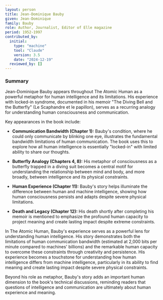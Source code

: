 ```yaml
---
layout: person
title: Jean-Dominique Bauby
given: Jean-Dominique
family: Bauby
role: Author, Journalist, Editor of Elle magazine
period: 1952-1997
contributed_by:
  initial:
    type: "machine"
    tool: "Claude"
    version: 3.5
    date: "2024-12-19"
  reviewed_by: []
---
```


<div class="machine-commentary" markdown="1">

### Summary

Jean-Dominique Bauby appears throughout The Atomic Human as a powerful metaphor for human intelligence and its limitations. His experience with locked-in syndrome, documented in his memoir "The Diving Bell and the Butterfly" (Le Scaphandre et le papillon), serves as a recurring analogy for understanding human consciousness and communication.

Key appearances in the book include:

- **Communication Bandwidth (Chapter 1):** Bauby's condition, where he could only communicate by blinking one eye, illustrates the fundamental bandwidth limitations of human communication. The book uses this to explore how all human intelligence is essentially "locked-in" with limited ability to share our thoughts.

- **Butterfly Analogy (Chapters 4, 8):** His metaphor of consciousness as a butterfly trapped in a diving suit becomes a central motif for understanding the relationship between mind and body, and more broadly, between intelligence and its physical constraints.

- **Human Experience (Chapter 11):** Bauby's story helps illuminate the difference between human and machine intelligence, showing how human consciousness persists and adapts despite severe physical limitations.

- **Death and Legacy (Chapter 12):** His death shortly after completing his memoir is mentioned to emphasize the profound human capacity to project meaning and create lasting impact despite extreme constraints.

In The Atomic Human, Bauby's experience serves as a powerful lens for understanding human intelligence. His story demonstrates both the limitations of human communication bandwidth (estimated at 2,000 bits per minute compared to machines' billions) and the remarkable human capacity to overcome these constraints through creativity and persistence. His experience becomes a touchstone for understanding how human intelligence differs from machine intelligence, particularly in its ability to find meaning and create lasting impact despite severe physical constraints.

Beyond his role as metaphor, Bauby's story adds an important human dimension to the book's technical discussions, reminding readers that questions of intelligence and communication are ultimately about human experience and meaning.
</div>
